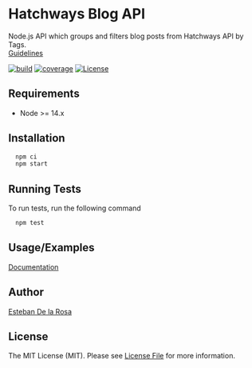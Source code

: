 # Hatchways Blog API

Node.js API which groups and filters blog posts from Hatchways API by Tags.  
[Guidelines](Guidelines.pdf)


[![build](https://img.shields.io/github/workflow/status/gabbanaesteban/hatchways-blog-api/Tests?style=flat-square)](https://github.com/gabbanaesteban/hatchways-blog-api/actions/workflows/tests.yml)
[![coverage](https://img.shields.io/codecov/c/github/gabbanaesteban/hatchways-blog-api?style=flat-square)](https://codecov.io/github/gabbanaesteban/hatchways-blog-api?branch=main)
[![License](https://img.shields.io/github/license/gabbanaesteban/hatchways-blog-api?style=flat-square)](LICENSE.md)

## Requirements

- Node >= 14.x
## Installation 

```bash 
  npm ci
  npm start
```
    
## Running Tests

To run tests, run the following command

```bash
  npm test
```

## Usage/Examples

[Documentation](https://hatchways-blog-api.herokuapp.com/api-docs/)
## Author

[Esteban De la Rosa](https://www.github.com/gabbanaesteban)

## License

The MIT License (MIT). Please see [License File](LICENSE.md) for more information.